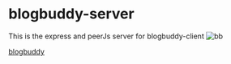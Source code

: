 # blogbuddy-server
This is the express and peerJs server for blogbuddy-client
![bb](https://user-images.githubusercontent.com/91387097/160917814-50a0e79f-acd1-46eb-b63e-a43a3b647bdf.png)

[blogbuddy](https://blogbuddy.netlify.app)
